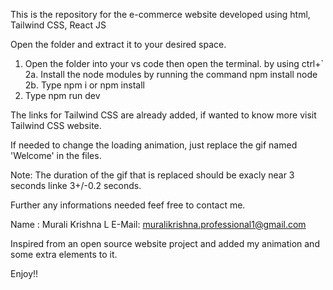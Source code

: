 This is the repository for the e-commerce website developed using html, Tailwind CSS, React JS



Open the folder and extract it to your desired space.


1.  Open the folder into your vs code then open the terminal. by using ctrl+` 
2a. Install the node modules by running the command npm install node
2b. Type npm i or npm install 
3.  Type npm run dev


The links for Tailwind CSS are already added, if wanted to know more visit Tailwind CSS website.


If needed to change the loading animation, just replace the gif named 'Welcome' in the files.

Note: The duration of the gif that is replaced should be exacly near 3 seconds linke 3+/-0.2 seconds.



Further any informations needed feef free to contact me.


Name  : Murali Krishna L
E-Mail: muralikrishna.professional1@gmail.com


Inspired from an open source website project and added my animation and some extra elements to it.


Enjoy!!
